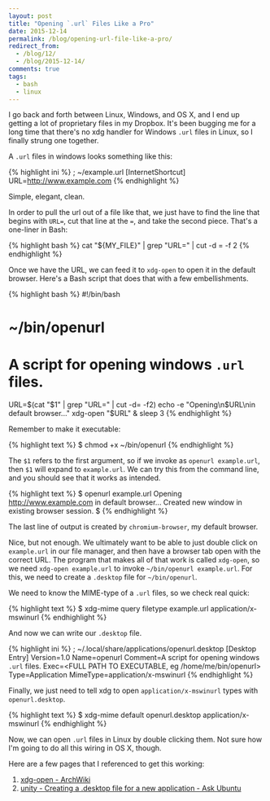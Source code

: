 ```yaml
---
layout: post
title: "Opening `.url` Files Like a Pro"
date: 2015-12-14
permalink: /blog/opening-url-file-like-a-pro/
redirect_from:
  - /blog/12/
  - /blog/2015-12-14/
comments: true
tags:
  - bash
  - linux
---
```


I go back and forth between Linux, Windows, and OS X, and I end up getting a lot of proprietary files in my Dropbox.
It's been bugging me for a long time that there's no xdg handler for Windows `.url` files in Linux, so I finally strung one together.

<!--break-->

A `.url` files in windows looks something like this:

{% highlight ini %}
; ~/example.url
[InternetShortcut]
URL=http://www.example.com
{% endhighlight %}

Simple, elegant, clean.

In order to pull the url out of a file like that, we just have to find the line that begins with `URL=`, cut that line at the `=`, and take the second piece.
That's a one-liner in Bash:

{% highlight bash %}
cat "${MY_FILE}" | grep "URL=" | cut -d = -f 2
{% endhighlight %}

Once we have the URL, we can feed it to `xdg-open` to open it in the default browser.
Here's a Bash script that does that with a few embellishments.

{% highlight bash %}
#!/bin/bash
# ~/bin/openurl
# A script for opening windows `.url` files.

URL=$(cat "$1" | grep "URL=" | cut -d= -f2)
echo -e "Opening\n$URL\nin default browser..."
xdg-open "$URL" & sleep 3
{% endhighlight %}

Remember to make it executable:

{% highlight text %}
$ chmod +x ~/bin/openurl
{% endhighlight %}

The `$1` refers to the first argument, so if we invoke as `openurl example.url`, then `$1` will expand to `example.url`.
We can try this from the command line, and you should see that it works as intended.

{% highlight text %}
$ openurl example.url
Opening
http://www.example.com
in default browser...
Created new window in existing browser session.
$
{% endhighlight %}

The last line of output is created by `chromium-browser`, my default browser.

Nice, but not enough.
We ultimately want to be able to just double click on `example.url` in our file manager, and then have a browser tab open with the correct URL.
The program that makes all of that work is called `xdg-open`, so we need `xdg-open example.url` to invoke `~/bin/openurl example.url`.
For this, we need to create a `.desktop` file for `~/bin/openurl`.

We need to know the MIME-type of a `.url` files, so we check real quick:

{% highlight text %}
$ xdg-mime query filetype example.url
application/x-mswinurl
{% endhighlight %}

And now we can write our `.desktop` file.

{% highlight ini %}
; ~/.local/share/applications/openurl.desktop
[Desktop Entry]
Version=1.0
Name=openurl
Comment=A script for opening windows `.url` files.
Exec=<FULL PATH TO EXECUTABLE, eg /home/me/bin/openurl>
Type=Application
MimeType=application/x-mswinurl
{% endhighlight %}

Finally, we just need to tell xdg to open `application/x-mswinurl` types with `openurl.desktop`.

{% highlight text %}
$ xdg-mime default openurl.desktop application/x-mswinurl
{% endhighlight %}

Now, we can open `.url` files in Linux by double clicking them.
Not sure how I'm going to do all this wiring in OS X, though.

Here are a few pages that I referenced to get this working:

1. [xdg-open - ArchWiki](http://wiki.archlinux.org/index.php/Xdg-open)
2. [unity - Creating a .desktop file for a new application - Ask Ubuntu](http://askubuntu.com/questions/281293/creating-a-desktop-file-for-a-new-application)
